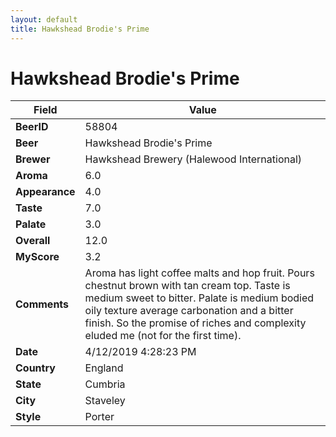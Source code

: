 ```yaml
---
layout: default
title: Hawkshead Brodie's Prime
---
```


# Hawkshead Brodie's Prime

| Field         | Value     |
|---------------|-----------|
| **BeerID** | 58804 |
| **Beer** | Hawkshead Brodie's Prime |
| **Brewer** | Hawkshead Brewery (Halewood International) |
| **Aroma** | 6.0 |
| **Appearance** | 4.0 |
| **Taste** | 7.0 |
| **Palate** | 3.0 |
| **Overall** | 12.0 |
| **MyScore** | 3.2 |
| **Comments** | Aroma has light coffee malts and hop fruit. Pours chestnut brown with tan cream top. Taste is medium sweet to bitter. Palate is medium bodied oily texture average carbonation and a bitter finish. So the promise of riches and complexity eluded me (not for the first time). |
| **Date** | 4/12/2019 4:28:23 PM |
| **Country** | England |
| **State** | Cumbria |
| **City** | Staveley |
| **Style** | Porter |
